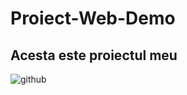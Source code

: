 # Proiect-Web-Demo 
## Acesta este proiectul meu
![github](https://encrypted-tbn0.gstatic.com/images?q=tbn:ANd9GcRApVv2baGsCsW3O-KeaWxJEEsMdyNnAsdUYQ&s)